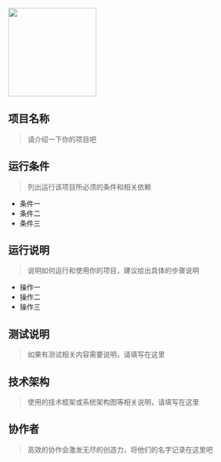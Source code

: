 
<a href="https://sunmi.com"><img height="180" src="https://file.cdn.sunmi.com/gocore-logo.png"></a>

## 项目名称
> 请介绍一下你的项目吧



## 运行条件
> 列出运行该项目所必须的条件和相关依赖
* 条件一
* 条件二
* 条件三



## 运行说明
> 说明如何运行和使用你的项目，建议给出具体的步骤说明
* 操作一
* 操作二
* 操作三



## 测试说明
> 如果有测试相关内容需要说明，请填写在这里



## 技术架构
> 使用的技术框架或系统架构图等相关说明，请填写在这里


## 协作者
> 高效的协作会激发无尽的创造力，将他们的名字记录在这里吧
